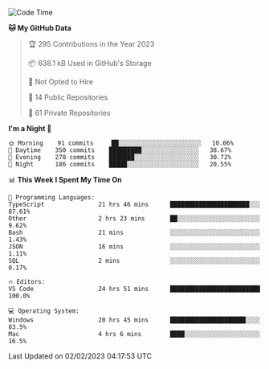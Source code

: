 <!--START_SECTION:waka-->
![Code Time](http://img.shields.io/badge/Code%20Time-3%2C579%20hrs%2012%20mins-blue)

**🐱 My GitHub Data** 

> 🏆 295 Contributions in the Year 2023
 > 
> 📦 638.1 kB Used in GitHub's Storage 
 > 
> 🚫 Not Opted to Hire
 > 
> 📜 14 Public Repositories 
 > 
> 🔑 61 Private Repositories  
 > 
**I'm a Night 🦉** 

```text
🌞 Morning    91 commits     ██░░░░░░░░░░░░░░░░░░░░░░░   10.06% 
🌆 Daytime    350 commits    █████████░░░░░░░░░░░░░░░░   38.67% 
🌃 Evening    278 commits    ███████░░░░░░░░░░░░░░░░░░   30.72% 
🌙 Night      186 commits    █████░░░░░░░░░░░░░░░░░░░░   20.55%

```


📊 **This Week I Spent My Time On** 

```text
💬 Programming Languages: 
TypeScript               21 hrs 46 mins      ██████████████████████░░░   87.61% 
Other                    2 hrs 23 mins       ██░░░░░░░░░░░░░░░░░░░░░░░   9.62% 
Bash                     21 mins             ░░░░░░░░░░░░░░░░░░░░░░░░░   1.43% 
JSON                     16 mins             ░░░░░░░░░░░░░░░░░░░░░░░░░   1.11% 
SQL                      2 mins              ░░░░░░░░░░░░░░░░░░░░░░░░░   0.17%

🔥 Editors: 
VS Code                  24 hrs 51 mins      █████████████████████████   100.0%

💻 Operating System: 
Windows                  20 hrs 45 mins      █████████████████████░░░░   83.5% 
Mac                      4 hrs 6 mins        ████░░░░░░░░░░░░░░░░░░░░░   16.5%

```


 Last Updated on 02/02/2023 04:17:53 UTC
<!--END_SECTION:waka-->

